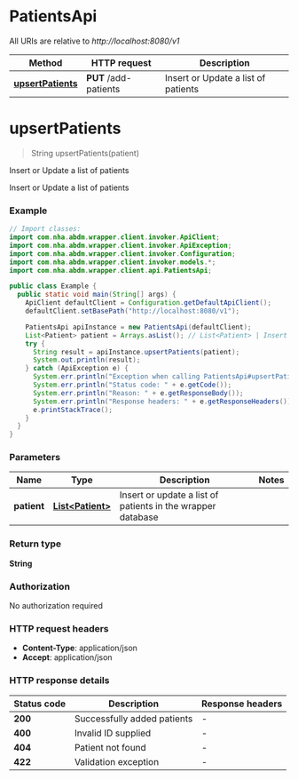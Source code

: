 # PatientsApi

All URIs are relative to *http://localhost:8080/v1*

| Method | HTTP request | Description |
|------------- | ------------- | -------------|
| [**upsertPatients**](PatientsApi.md#upsertPatients) | **PUT** /add-patients | Insert or Update a list of patients |


<a id="upsertPatients"></a>
# **upsertPatients**
> String upsertPatients(patient)

Insert or Update a list of patients

Insert or Update a list of patients

### Example
```java
// Import classes:
import com.nha.abdm.wrapper.client.invoker.ApiClient;
import com.nha.abdm.wrapper.client.invoker.ApiException;
import com.nha.abdm.wrapper.client.invoker.Configuration;
import com.nha.abdm.wrapper.client.invoker.models.*;
import com.nha.abdm.wrapper.client.api.PatientsApi;

public class Example {
  public static void main(String[] args) {
    ApiClient defaultClient = Configuration.getDefaultApiClient();
    defaultClient.setBasePath("http://localhost:8080/v1");

    PatientsApi apiInstance = new PatientsApi(defaultClient);
    List<Patient> patient = Arrays.asList(); // List<Patient> | Insert or update a list of patients in the wrapper database
    try {
      String result = apiInstance.upsertPatients(patient);
      System.out.println(result);
    } catch (ApiException e) {
      System.err.println("Exception when calling PatientsApi#upsertPatients");
      System.err.println("Status code: " + e.getCode());
      System.err.println("Reason: " + e.getResponseBody());
      System.err.println("Response headers: " + e.getResponseHeaders());
      e.printStackTrace();
    }
  }
}
```

### Parameters

| Name | Type | Description  | Notes |
|------------- | ------------- | ------------- | -------------|
| **patient** | [**List&lt;Patient&gt;**](Patient.md)| Insert or update a list of patients in the wrapper database | |

### Return type

**String**

### Authorization

No authorization required

### HTTP request headers

 - **Content-Type**: application/json
 - **Accept**: application/json

### HTTP response details
| Status code | Description | Response headers |
|-------------|-------------|------------------|
| **200** | Successfully added patients |  -  |
| **400** | Invalid ID supplied |  -  |
| **404** | Patient not found |  -  |
| **422** | Validation exception |  -  |

